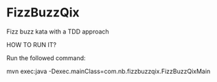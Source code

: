 # FizzBuzzQix
Fizz buzz kata with a TDD approach

HOW TO RUN IT?

Run the followed command:

mvn exec:java -Dexec.mainClass=com.nb.fizzbuzzqix.FizzBuzzQixMain

